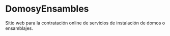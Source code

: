 # DomosyEnsambles

Sitio web para la contratación online de servicios de instalación de domos o ensamblajes.
